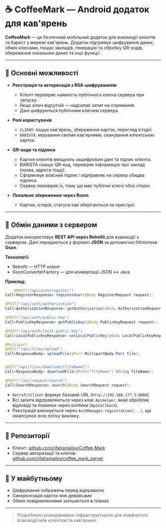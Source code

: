 # ☕ CoffeeMark — Android додаток для кав'ярень

**CoffeeMark** — це безпечний мобільний додаток для взаємодії клієнтів та барист у мережі кав'ярень. Додаток підтримує шифрування даних, обмін ключами, пошук закладів, генерацію та обробку QR-кодів, збереження локальних даних та інші функції.

---

## 🔐 Основні можливості

* **Реєстрація та авторизація з RSA-шифруванням**

  * Клієнт перевіряє наявність публічного ключа сервера при запуску.
  * Якщо ключ відсутній — надсилає запит на отримання.
  * Дані шифруються публічним ключем сервера.

* **Ролі користувачів**

  * `CLIENT`: пошук кав'ярень, збереження карток, перегляд історії.
  * `BARISTA`: керування своїми кав'ярнями, сканування клієнтських карток.

* **QR-коди та підписи**

  * Картки клієнтів вміщують зашифровані дані та підпис клієнта.
  * BARISTA сканує QR-код, перевіряє інформацію про заклад (назва, адреса тощо).
  * Сформовує власний підпис і відправляє на сервер обидва підписи.
  * Сервер перевіряє їх, тому що має публічні ключі обох сторін.

* **Локальне збереження через Room**

  * Картки, історія, статуси кав зберігаються на пристрої.

---

## 🔁 Обмін даними з сервером

Додаток використовує **REST API через Retrofit** для взаємодії з сервером. Дані передаються у форматі **JSON** за допомогою бібліотеки **Gson**.

**Технології:**

* Retrofit — HTTP клієнт
* GsonConverterFactory — для конвертації JSON ↔ Java

**Приклад:**

```java
    @POST("/api/auth/register")
Call<RegisterResponse> registerUser(@Body RegisterRequest request);

@POST("/api/auth/authorization")
Call<AuthorizationResponse> getAuthorization(@Body AuthorizationRequest request);

@POST("/api/auth/public-key")
Call<PublicKeyResponse> getPublicKey(@Body PublicKeyRequest request);

@POST("/api/auth/local-public-key")
Call<LocalPublicKeyResponse> setLocalPublicKey(@Body LocalPublicKeyRequest request);

@Multipart
@POST("/api/files/upload")
Call<ResponseBody> uploadFile(@Part MultipartBody.Part file);


@GET("/api/files/download/{fileName}")
Call<ResponseBody> downloadFile(@Path("fileName") String fileName);

@POST("/api/request/search")
Call<SearchResponse> search(@Body SearchRequest request);
```

* `RetrofitClient` формує базовий URL (`http://192.168.177.3:8080`).
* Всі запити відправляються через клас `ApiHelper`, який обробляє відповіді та помилки через колбеки (`ApiCallback`).
* Реєстрація виконується через `AuthManager.registration(...)`, що інкапсулює всю логіку виклику.

---

## 📂 Репозиторії

* Клієнт: [github.com/rifatismailov/Coffee-Mark](https://github.com/rifatismailov/Coffee-Mark)
* Сервер авторизації та ключів: [github.com/rifatismailov/coffee\_mark\_server](https://github.com/rifatismailov/coffee_mark_server)

---

## 🚀 У майбутньому

* Шифрування зображень перед відправкою
* Синхронізація карток між девайсами
* Обмін повідомленнями залішається в планах

---

> Розроблено різнорівневою інфраструктурою для комфортної взаємодії між клієнтом та кав'ярнею.

